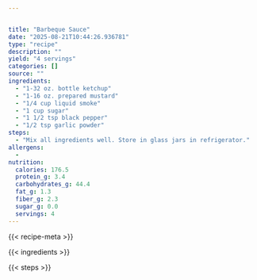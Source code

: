 ```yaml
---


title: "Barbeque Sauce"
date: "2025-08-21T10:44:26.936781"
type: "recipe"
description: ""
yield: "4 servings"
categories: []
source: ""
ingredients:
  - "1-32 oz. bottle ketchup"
  - "1-16 oz. prepared mustard"
  - "1/4 cup liquid smoke"
  - "1 cup sugar"
  - "1 1/2 tsp black pepper"
  - "1/2 tsp garlic powder"
steps:
  - "Mix all ingredients well. Store in glass jars in refrigerator."
allergens:
  -
nutrition:
  calories: 176.5
  protein_g: 3.4
  carbohydrates_g: 44.4
  fat_g: 1.3
  fiber_g: 2.3
  sugar_g: 0.0
  servings: 4
---
```


{{< recipe-meta >}}

{{< ingredients >}}

{{< steps >}}
